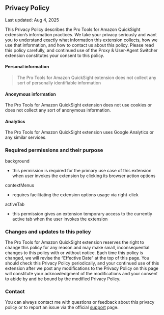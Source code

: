 ## Privacy Policy
Last updated: Aug 4, 2025

This Privacy Policy describes the Pro Tools for Amazon QuickSight extension’s information practices. We take your privacy seriously and want you to understand exactly what information this extension collects, how we use that information, and how to contact us about this policy. Please read this policy carefully, and continued use of the Proxy & User-Agent Switcher extension constitutes your consent to this policy.

#### Personal information

> The Pro Tools for Amazon QuickSight extension does not collect any sort of personally identifiable information

#### Anonymous information

The Pro Tools for Amazon QuickSight extension does not use cookies or does not collect any sort of anonymous information.

#### Analytics

The Pro Tools for Amazon QuickSight extension uses Google Analytics or any similar services.

### Required permissions and their purpose

background
- this permission is required for the primary use case of this extension when user invokes the extension by clicking its browser action options

contextMenus
- requires facilitating the extension options usage via right-click

activeTab
- this permission gives an extension temporary access to the currently active tab when the user invokes the extension

### Changes and updates to this policy

The Pro Tools for Amazon QuickSight extension reserves the right to change this policy for any reason and may make small, inconsequential changes to this policy with or without notice. Each time this policy is changed, we will revise the “Effective Date” at the top of this page. You should check this Privacy Policy periodically, and your continued use of this extension after we post any modifications to the Privacy Policy on this page will constitute your acknowledgment of the modifications and your consent to abide by and be bound by the modified Privacy Policy.

### Contact

You can always contact me with questions or feedback about this privacy policy or to report an issue via the official [support](https://chrome.google.com/webstore/detail/ibbejlanbkoaepocgcebajilofpnappm/support/) page.
